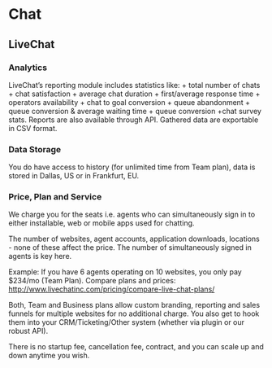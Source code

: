 # Chat

## LiveChat
### Analytics
LiveChat’s reporting module includes statistics like: + total number of chats + chat satisfaction + average chat duration + first/average response time + operators availability + chat to goal conversion + queue abandonment + queue conversion & average waiting time + queue conversion +chat survey stats. 
Reports are also available through API. Gathered data are exportable in CSV format.
### Data Storage
You do have access to history (for unlimited time from Team plan), data is stored in Dallas, US or in Frankfurt, EU.
### Price, Plan and Service
We charge you for the seats i.e. agents who can simultaneously sign in to either installable, web or mobile apps used for chatting.

The number of websites, agent accounts, application downloads, locations - none of these affect the price. The number of simultaneously signed in agents is key here.

Example: If you have 6 agents operating on 10 websites, you only pay $234/mo (Team Plan). Compare plans and prices: http://www.livechatinc.com/pricing/compare-live-chat-plans/

Both, Team and Business plans allow custom branding, reporting and sales funnels for multiple websites for no additional charge. You also get to hook them into your CRM/Ticketing/Other system (whether via plugin or our robust API).

There is no startup fee, cancellation fee, contract, and you can scale up and down anytime you wish.
